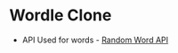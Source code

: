 # Wordle Clone

- API Used for words - [Random Word API](https://random-word-api.herokuapp.com/word?length=5)
